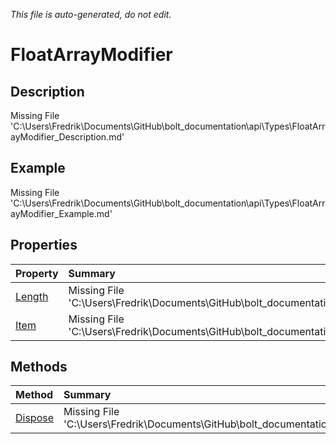 *This file is auto-generated, do not edit.*

# FloatArrayModifier
## Description
Missing File 'C:\Users\Fredrik\Documents\GitHub\bolt_documentation\api\Types\FloatArrayModifier_Description.md'
## Example
Missing File 'C:\Users\Fredrik\Documents\GitHub\bolt_documentation\api\Types\FloatArrayModifier_Example.md'
## Properties
| Property | Summary |
|:-----|:--------|
|[Length](FloatArrayModifier/P/Length.md)|Missing File 'C:\Users\Fredrik\Documents\GitHub\bolt_documentation\api\Types\FloatArrayModifier\P\Length_Summary.md'|
|[Item](FloatArrayModifier/P/Item.md)|Missing File 'C:\Users\Fredrik\Documents\GitHub\bolt_documentation\api\Types\FloatArrayModifier\P\Item_Summary.md'|
## Methods
| Method | Summary |
|:-----|:--------|
|[Dispose](FloatArrayModifier/M/Dispose.md)|Missing File 'C:\Users\Fredrik\Documents\GitHub\bolt_documentation\api\Types\FloatArrayModifier\M\Dispose_Summary.md'|
